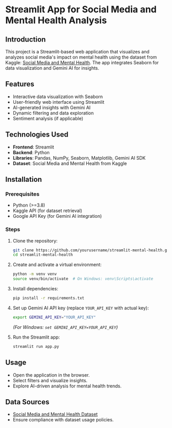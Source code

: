# Streamlit App for Social Media and Mental Health Analysis

## Introduction
This project is a Streamlit-based web application that visualizes and analyzes social media's impact on mental health using the dataset from Kaggle: [Social Media and Mental Health](https://www.kaggle.com/datasets/souvikahmed071/social-media-and-mental-health). The app integrates Seaborn for data visualization and Gemini AI for insights.

## Features
- Interactive data visualization with Seaborn
- User-friendly web interface using Streamlit
- AI-generated insights with Gemini AI
- Dynamic filtering and data exploration
- Sentiment analysis (if applicable)

## Technologies Used
- **Frontend**: Streamlit
- **Backend**: Python
- **Libraries**: Pandas, NumPy, Seaborn, Matplotlib, Gemini AI SDK
- **Dataset**: Social Media and Mental Health from Kaggle

## Installation
### Prerequisites
- Python (>=3.8)
- Kaggle API (for dataset retrieval)
- Google API Key (for Gemini AI integration)

### Steps
1. Clone the repository:
   ```bash
   git clone https://github.com/yourusername/streamlit-mental-health.git
   cd streamlit-mental-health
   ```
2. Create and activate a virtual environment:
   ```bash
   python -m venv venv
   source venv/bin/activate  # On Windows: venv\Scripts\activate
   ```
3. Install dependencies:
   ```bash
   pip install -r requirements.txt
   ```
4. Set up Gemini AI API key (replace `YOUR_API_KEY` with actual key):
   ```bash
   export GEMINI_API_KEY="YOUR_API_KEY"
   ```
   *(For Windows: `set GEMINI_API_KEY=YOUR_API_KEY`)*

5. Run the Streamlit app:
   ```bash
   streamlit run app.py
   ```

## Usage
- Open the application in the browser.
- Select filters and visualize insights.
- Explore AI-driven analysis for mental health trends.

## Data Sources
- [Social Media and Mental Health Dataset](https://www.kaggle.com/datasets/souvikahmed071/social-media-and-mental-health)
- Ensure compliance with dataset usage policies.

